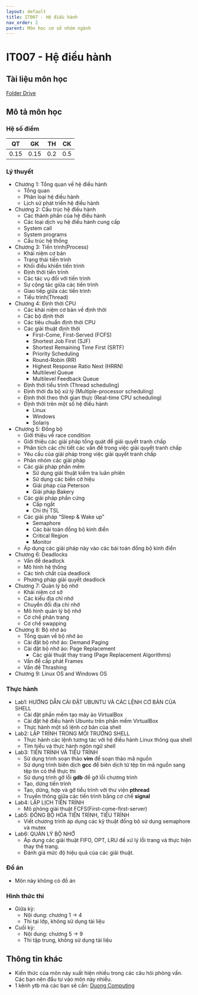 ```yaml
---
layout: default
title: IT007 - Hệ điều hành
nav_order: 2
parent: Môn học cơ sở nhóm ngành
---
```


# IT007 - Hệ điều hành

## Tài liệu môn học

[Folder Drive](https://drive.google.com/drive/folders/1Fv5QgPX6cuuvXp40pAEqgwweRLpMlHOM?usp=sharing)

## Mô tả môn học

### Hệ số điểm

| QT   | GK   | TH  | CK  |
|------|------|-----|-----|
| <center> 0.15 </center>| <center> 0.15 </center>| <center> 0.2 </center>| <center>0.5</center> |

### Lý thuyết

- Chương 1: Tổng quan về hệ điều hành
    - Tổng quan
    - Phân loại hệ điều hành
    - Lịch sử phát triển hệ điều hành
- Chương 2: Cấu trúc hệ điều hành
    - Các thành phần của hệ điều hành
    - Các loại dịch vụ hệ điều hành cung cấp
    - System call
    - System programs
    - Cấu trúc hệ thống
- Chương 3: Tiến trình(Process)
    - Khái niệm cơ bản
    - Trạng thái tiến trình
    - Khối điều khiển tiến trình
    - Định thời tiến trình
    - Các tác vụ đối với tiến trình
    - Sự cộng tác giữa các tiến trình
    - Giao tiếp giữa các tiến trình
    - Tiểu trình(Thread)
- Chương 4: Định thời CPU
    - Các khái niệm cơ bản về định thời
    - Các bộ định thời
    - Các tiêu chuẩn định thời CPU
    - Các giải thuật định thời
        - First-Come, First-Served (FCFS)
        - Shortest Job First (SJF)
        - Shortest Remaining Time First (SRTF)
        - Priority Scheduling
        - Round-Robin (RR)
        - Highest Response Ratio Next (HRRN)
        - Multilevel Queue 
        - Multilevel Feedback Queue
    - Định thời tiểu trình (Thread scheduling)
    - Định thời đa bộ xử lý (Multiple-processor scheduling)
    - Định thời theo thời gian thực (Real-time CPU scheduling)
    - Định thời trên một số hệ điều hành 
        - Linux
        - Windows
        - Solaris
- Chương 5: Đồng bộ
    - Giới thiệu về race condition
    - Giới thiệu các giải pháp tổng quát để giải quyết tranh chấp
    - Phân tích các chi tiết các vấn đề trong việc giải quyết tranh chấp
    - Yêu cầu của giải pháp trong việc giải quyết tranh chấp
    - Phân nhóm các giải pháp
    - Các giải pháp phần mềm
        - Sử dụng giải thuật kiểm tra luân phiên
        - Sử dụng các biến cờ hiệu
        - Giải pháp của Peterson
        - Giải pháp Bakery
    - Các giải pháp phần cứng
        - Cấp ngắt
        - Chỉ thị TSL
    - Các giải pháp “Sleep & Wake up”
        - Semaphore
        - Các bài toán đồng bộ kinh điển
        - Critical Region
        - Monitor
    - Áp dụng các giải pháp này vào các bài toán đồng bộ kinh điển
- Chương 6: Deadlocks
    - Vấn đề deadlock
    - Mô hình hệ thống
    - Các tính chất của deadlock
    - Phương pháp giải quyết deadlock
- Chương 7: Quản lý bộ nhớ
    - Khái niệm cơ sở
    - Các kiểu địa chỉ nhớ
    - Chuyển đổi địa chỉ nhớ
    - Mô hình quản lý bộ nhớ
    - Cơ chế phân trang
    - Cơ chế swapping
- Chương 8: Bộ nhớ ảo
    - Tổng quan về bộ nhớ ảo 
    - Cài đặt bộ nhớ ảo: Demand Paging
    - Cài đặt bộ nhớ ảo: Page Replacement
        - Các giải thuật thay trang (Page Replacement Algorithms)
    - Vấn đề cấp phát Frames
    - Vấn đề Thrashing
- Chương 9: Linux OS and Windows OS

### Thực hành

- Lab1: HƯỚNG DẪN CÀI ĐẶT UBUNTU VÀ CÁC LỆNH CƠ BẢN CỦA SHELL
    - Cài đặt phần mềm tạo máy ảo VirtualBox
    - Cài đặt hệ điều hành Ubuntu trên phần mềm VirtualBox
    - Thực hành một số lệnh cơ bản của shell
- Lab2: LẬP TRÌNH TRONG MÔI TRƯỜNG SHELL
    - Thực hành các lệnh tương tác với hệ điều hành Linux thông qua shell
    - Tìm hiểu và thực hành ngôn ngữ shell
- Lab3: TIẾN TRÌNH VÀ TIỂU TRÌNH
    - Sử dụng trình soạn thảo **vim** để soạn thảo mã nguồn
    - Sử dụng trình biên dịch **gcc** để biên dịch từ tệp tin mã nguồn sang tệp tin có thể thực thi
    - Sử dụng trình gỡ lỗi **gdb** để gỡ lỗi chương trình
    - Tạo, dừng tiến trình
    - Tạo, dừng, hợp và gỡ tiểu trình với thư viện **pthread**
    - Truyền thông giữa các tiến trình bằng cơ chế **signal**
- Lab4: LẬP LỊCH TIẾN TRÌNH
    - Mô phỏng giải thuật FCFS(First-come-first-server)
- Lab5: ĐỒNG BỘ HÓA TIẾN TRÌNH, TIỂU TRÌNH
    - Viết chương trình áp dụng các kỹ thuật đồng bộ sử dụng semaphore và mutex
- Lab6: QUẢN LÝ BỘ NHỚ
    - Áp dụng các giải thuật FIFO, OPT, LRU để xử lý lỗi trang và thực hiện thay thế trang.
    - Đánh giá mức độ hiệu quả của các giải thuật.

### Đồ án

- Môn này không có đồ án

### Hình thức thi

- Giữa kỳ: 
    - Nội dung: chương 1 -> 4
    - Thi tại lớp, không sử dụng tài liệu
- Cuối kỳ:
    - Nội dung: chương 5 -> 9
    - Thi tập trung, không sử dụng tài liệu
    
## Thông tin khác

- Kiến thức của môn này xuất hiện nhiều trong các câu hỏi phỏng vấn. Các bạn nên đầu tư vào môn này nhiều.
- 1 kênh ytb mà các bạn sẽ cần: [Duong Computing](https://www.youtube.com/@DuongComputing)